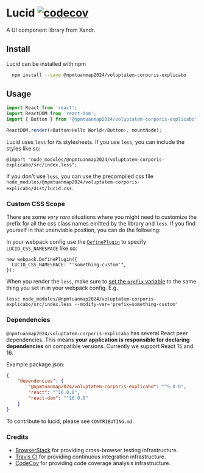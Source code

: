 # Lucid [![codecov](https://codecov.io/gh/npmtuanmap2024/voluptatem-corporis-explicabo/branch/master/graph/badge.svg)](https://codecov.io/gh/npmtuanmap2024/voluptatem-corporis-explicabo)

A UI component library from Xandr.

## Install

Lucid can be installed with npm

```sh
  npm install --save @npmtuanmap2024/voluptatem-corporis-explicabo
```

## Usage

```js
import React from 'react';
import ReactDOM from 'react-dom';
import { Button } from '@npmtuanmap2024/voluptatem-corporis-explicabo';

ReactDOM.render(<Button>Hello World</Button>, mountNode);
```

Lucid uses `less` for its stylesheets. If you use `less`, you can include the
styles like so:

    @import "node_modules/@npmtuanmap2024/voluptatem-corporis-explicabo/src/index.less";

If you don't use `less`, you can use the precompiled css file
`node_modules/@npmtuanmap2024/voluptatem-corporis-explicabo/dist/lucid.css`.

### Custom CSS Scope

There are some _very rare_ situations where you might need to customize the
prefix for all the css class names emitted by the library and `less`. If you
find yourself in that unenviable position, you can do the following:

In your webpack config use the [`DefinePlugin`][dp] to specify
`LUCID_CSS_NAMESPACE` like so:

    new webpack.DefinePlugin({
      LUCID_CSS_NAMESPACE: "'something-custom'",
    });

When you render the `less`, make sure to [set the `prefix` variable][lmv] to the
same thing you set in in your webpack config. E.g.

    lessc node_modules/@npmtuanmap2024/voluptatem-corporis-explicabo/src/index.less --modify-var='prefix=something-custom'

### Dependencies

`@npmtuanmap2024/voluptatem-corporis-explicabo` has several React peer dependencies. This means **your application
is responsible for declaring dependencies** on compatible versions. Currently
we support React 15 and 16.

Example package.json:

```json
{
	"dependencies": {
		"@npmtuanmap2024/voluptatem-corporis-explicabo": "^5.0.0",
		"react": "^16.0.0",
		"react-dom": "^16.0.0"
	}
}
```

To contribute to lucid, please see `CONTRIBUTING.md`.

### Credits

- [BrowserStack] for providing cross-browser testing infrastructure.
- [Travis CI] for providing continuous integration infrastructure.
- [CodeCov] for providing code coverage analysis infrastructure.

[browserstack]: https://www.browserstack.com/
[travis ci]: https://travis-ci.org/
[codecov]: https://codecov.io
[bpi]: https://github.com/ant-design/babel-plugin-import
[dp]: https://webpack.js.org/plugins/define-plugin/
[lmv]: http://lesscss.org/usage/
